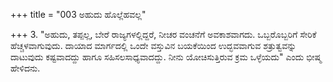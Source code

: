 +++
title = "003 ಅಹುದು ಹೊಲ್ಲೆಹವಲ್ಲ"

+++
3. "ಅಹುದು, ತಪ್ಪಲ್ಲ, ಬೇರೆ ರಾಜ್ಯಗಳಲ್ಲಿದ್ದರೆ, ನೀಚರ ವಂಚನೆಗೆ ಅವಕಾಶವಾಗದು. ಒಬ್ಬರೊಬ್ಬರಿಗೆ ಸೇರಿಕೆ ಹೆಚ್ಚಳವಾಗುವುದು. ದಾಯಾದ ಮಾರ್ಗದಲ್ಲಿ ಒಂದೇ ವಸ್ತುವಿನ ಬಯಕೆಯಿಂದ ಉದ್ಭವವಾಗುವ ಶತ್ರುತ್ವವನ್ನು ದಾಟುವುದು ಕಷ್ಟವಾದದ್ದು ಹಾಗೂ ಸಹಿಸಲಸಾಧ್ಯವಾದದ್ದು. ನೀನು ಯೋಚಿಸುತ್ತಿರುವ ಕ್ರಮ ಒಳ್ಳೆಯದು" ಎಂದು ಭೀಷ್ಮ ಹೇಳಿದನು.